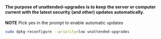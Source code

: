 #### The purpose of unattended-upgrades is to keep the server or computer current with the latest security (and other) updates automatically.

**NOTE** Pick yes in the prompt to enable automatic updates
```bash
sudo dpkg-reconfigure --priority=low unattended-upgrades
```


